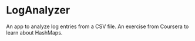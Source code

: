 # LogAnalyzer
An app to analyze log entries from a CSV file. An exercise from Coursera to learn about HashMaps. 
